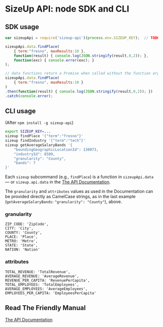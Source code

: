 # SizeUp API: node SDK and CLI

## SDK usage

```javascript
var sizeupApi = require('sizeup-api')(process.env.SIZEUP_KEY);  // TODO: return promise from factory to auth

sizeupApi.data.findPlace(
    { term:"fresno", maxResults:10 },
    function(result) { console.log(JSON.stringify(result,0,2)); },
    function(exc) { console.error(exc); }
);

// data functions return a Promise when called without the function args
sizeupApi.data.findPlace(
    { term:"fresno", maxResults:10 }
)
.then(function(result) { console.log(JSON.stringify(result,0,2)); })
.catch(console.error);
```

## CLI usage

(After `npm install -g sizeup-api`)

```bash
export SIZEUP_KEY=...
sizeup findPlace '{"term":"fresno"}'
sizeup findIndustry '{"term":"tech"}'
sizeup getAverageSalaryBands '{
    "boundingGeographicLocationId": 130073,
    "industryId": 8589,
    "granularity": "County",
    "bands": 7
}'
```

Each `sizeup` subcommand (e.g., `findPlace`) is a function in `sizeupApi.data` — or `sizeup.api.data` in the [The API Documentation](http://www.sizeup.com/developers/documentation).

The `granularity` and `attributes` values as used in the Documentation can be provided directly as CamelCase strings, as in the last example (`getAverageSalaryBands`: `"granularity": "County"`), above.

### granularity
```
ZIP_CODE: 'ZipCode',
CITY: 'City',
COUNTY: 'County',
PLACE: 'Place',
METRO: 'Metro',
STATE: 'State',
NATION: 'Nation'
```

### attributes
```
TOTAL_REVENUE: 'TotalRevenue',
AVERAGE_REVENUE: 'AverageRevenue',
REVENUE_PER_CAPITA: 'RevenuePerCapita',
TOTAL_EMPLOYEES: 'TotalEmployees',
AVERAGE_EMPLOYEES: 'AverageEmployees',
EMPLOYEES_PER_CAPITA: 'EmployeesPerCapita'
```

## Read The Friendly Manual

[The API Documentation](http://www.sizeup.com/developers/documentation)
